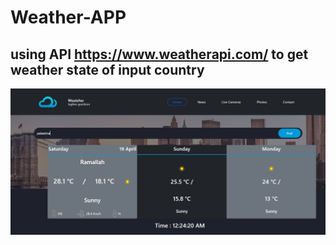# Weather-APP

## using API https://www.weatherapi.com/ to get weather state of input country

<img src="./Weather.jpg" alt="Demo" />
